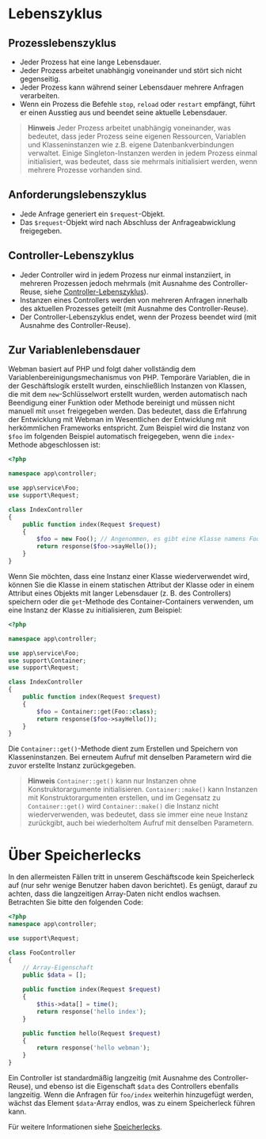 # Lebenszyklus

## Prozesslebenszyklus
- Jeder Prozess hat eine lange Lebensdauer.
- Jeder Prozess arbeitet unabhängig voneinander und stört sich nicht gegenseitig.
- Jeder Prozess kann während seiner Lebensdauer mehrere Anfragen verarbeiten.
- Wenn ein Prozess die Befehle `stop`, `reload` oder `restart` empfängt, führt er einen Ausstieg aus und beendet seine aktuelle Lebensdauer.

> **Hinweis**
> Jeder Prozess arbeitet unabhängig voneinander, was bedeutet, dass jeder Prozess seine eigenen Ressourcen, Variablen und Klasseninstanzen wie z.B. eigene Datenbankverbindungen verwaltet. Einige Singleton-Instanzen werden in jedem Prozess einmal initialisiert, was bedeutet, dass sie mehrmals initialisiert werden, wenn mehrere Prozesse vorhanden sind.

## Anforderungslebenszyklus
- Jede Anfrage generiert ein `$request`-Objekt.
- Das `$request`-Objekt wird nach Abschluss der Anfrageabwicklung freigegeben.

## Controller-Lebenszyklus
- Jeder Controller wird in jedem Prozess nur einmal instanziiert, in mehreren Prozessen jedoch mehrmals (mit Ausnahme des Controller-Reuse, siehe [Controller-Lebenszyklus](https://www.workerman.net/doc/webman/controller.html#%E7%94%9F%E5%91%BD%E5%91%A8%E6%9C%9F)).
- Instanzen eines Controllers werden von mehreren Anfragen innerhalb des aktuellen Prozesses geteilt (mit Ausnahme des Controller-Reuse).
- Der Controller-Lebenszyklus endet, wenn der Prozess beendet wird (mit Ausnahme des Controller-Reuse).

## Zur Variablenlebensdauer
Webman basiert auf PHP und folgt daher vollständig dem Variablenbereinigungsmechanismus von PHP. Temporäre Variablen, die in der Geschäftslogik erstellt wurden, einschließlich Instanzen von Klassen, die mit dem `new`-Schlüsselwort erstellt wurden, werden automatisch nach Beendigung einer Funktion oder Methode bereinigt und müssen nicht manuell mit `unset` freigegeben werden. Das bedeutet, dass die Erfahrung der Entwicklung mit Webman im Wesentlichen der Entwicklung mit herkömmlichen Frameworks entspricht. Zum Beispiel wird die Instanz von `$foo` im folgenden Beispiel automatisch freigegeben, wenn die `index`-Methode abgeschlossen ist:

```php
<?php

namespace app\controller;

use app\service\Foo;
use support\Request;

class IndexController
{
    public function index(Request $request)
    {
        $foo = new Foo(); // Angenommen, es gibt eine Klasse namens Foo
        return response($foo->sayHello());
    }
}
```
Wenn Sie möchten, dass eine Instanz einer Klasse wiederverwendet wird, können Sie die Klasse in einem statischen Attribut der Klasse oder in einem Attribut eines Objekts mit langer Lebensdauer (z. B. des Controllers) speichern oder die `get`-Methode des Container-Containers verwenden, um eine Instanz der Klasse zu initialisieren, zum Beispiel:

```php
<?php

namespace app\controller;

use app\service\Foo;
use support\Container;
use support\Request;

class IndexController
{
    public function index(Request $request)
    {
        $foo = Container::get(Foo::class);
        return response($foo->sayHello());
    }
}
```
Die `Container::get()`-Methode dient zum Erstellen und Speichern von Klasseninstanzen. Bei erneutem Aufruf mit denselben Parametern wird die zuvor erstellte Instanz zurückgegeben.

> **Hinweis**
> `Container::get()` kann nur Instanzen ohne Konstruktorargumente initialisieren. `Container::make()` kann Instanzen mit Konstruktorargumenten erstellen, und im Gegensatz zu `Container::get()` wird `Container::make()` die Instanz nicht wiederverwenden, was bedeutet, dass sie immer eine neue Instanz zurückgibt, auch bei wiederholtem Aufruf mit denselben Parametern.

# Über Speicherlecks
In den allermeisten Fällen tritt in unserem Geschäftscode kein Speicherleck auf (nur sehr wenige Benutzer haben davon berichtet). Es genügt, darauf zu achten, dass die langzeitigen Array-Daten nicht endlos wachsen. Betrachten Sie bitte den folgenden Code:

```php
<?php
namespace app\controller;

use support\Request;

class FooController
{
    // Array-Eigenschaft
    public $data = [];
    
    public function index(Request $request)
    {
        $this->data[] = time();
        return response('hello index');
    }

    public function hello(Request $request)
    {
        return response('hello webman');
    }
}
```
Ein Controller ist standardmäßig langzeitig (mit Ausnahme des Controller-Reuse), und ebenso ist die Eigenschaft `$data` des Controllers ebenfalls langzeitig. Wenn die Anfragen für `foo/index` weiterhin hinzugefügt werden, wächst das Element `$data`-Array endlos, was zu einem Speicherleck führen kann.

Für weitere Informationen siehe [Speicherlecks](./memory-leak.md).
